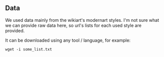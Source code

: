 ## Data

We used data mainly from the wikiart's modernart styles. I'm not sure what we can provide raw data here, so url's lists for each used style are provided. 

It can be downloaded using any tool / language, for example:

```wget -i some_list.txt```
